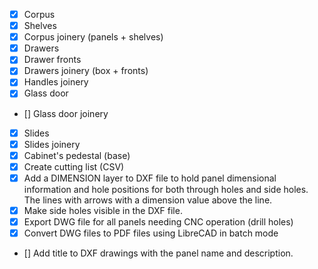 - [x] Corpus
- [x] Shelves
- [x] Corpus joinery (panels + shelves)
- [x] Drawers
- [x] Drawer fronts
- [x] Drawers joinery (box + fronts)
- [x] Handles joinery
- [x] Glass door
- [] Glass door joinery
- [x] Slides
- [x] Slides joinery
- [x] Cabinet's pedestal (base)
- [x] Create cutting list (CSV)
- [x] Add a DIMENSION layer to DXF file to hold panel dimensional information and hole positions for both through holes and side holes. The lines with arrows with a dimension value above the line.
- [x] Make side holes visible in the DXF file.
- [x] Export DWG file for all panels needing CNC operation (drill holes)
- [x] Convert DWG files to PDF files using LibreCAD in batch mode 
- [] Add title to DXF drawings with the panel name and description.